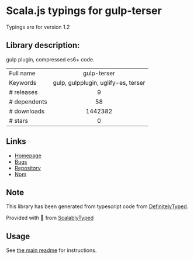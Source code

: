 
# Scala.js typings for gulp-terser

Typings are for version 1.2

## Library description:
gulp plugin, compressed es6+ code.

|                    |                 |
| ------------------ | :-------------: |
| Full name          | gulp-terser |
| Keywords           | gulp, gulpplugin, uglify-es, terser |
| # releases         | 9 |
| # dependents       | 58 |
| # downloads        | 1442382 |
| # stars            | 0 |

## Links
- [Homepage](https://github.com/duan602728596/gulp-terser#readme)
- [Bugs](https://github.com/duan602728596/gulp-terser/issues)
- [Repository](https://github.com/duan602728596/gulp-terser)
- [Npm](https://www.npmjs.com/package/gulp-terser)
    


## Note
This library has been generated from typescript code from [DefinitelyTyped](https://definitelytyped.org).

Provided with :purple_heart: from [ScalablyTyped](https://github.com/oyvindberg/ScalablyTyped)

## Usage
See [the main readme](../../readme.md) for instructions.


